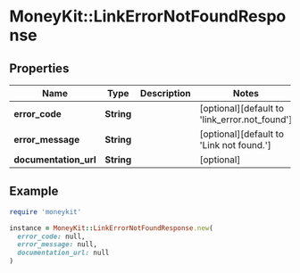 # MoneyKit::LinkErrorNotFoundResponse

## Properties

| Name | Type | Description | Notes |
| ---- | ---- | ----------- | ----- |
| **error_code** | **String** |  | [optional][default to &#39;link_error.not_found&#39;] |
| **error_message** | **String** |  | [optional][default to &#39;Link not found.&#39;] |
| **documentation_url** | **String** |  | [optional] |

## Example

```ruby
require 'moneykit'

instance = MoneyKit::LinkErrorNotFoundResponse.new(
  error_code: null,
  error_message: null,
  documentation_url: null
)
```

